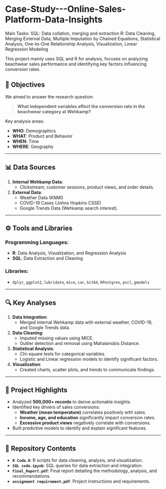# Case-Study---Online-Sales-Platform-Data-Insights
Main Tasks:
SQL: Data collation, merging and extraction
R: Data Cleaning, Merging External Data, Multiple Imputation by Chained Equations, Statistical Analysis, One-to-One Relationship Analysis, Visualization, Linear Regression Modeling


This project mainly uses SQL and R for analysis, focuses on analyzing beachwear sales performance and identifying key factors influencing conversion rates.


## 📝 Objectives  
We aimed to answer the research question:  

> **What independent variables affect the conversion rate in the beachwear category at Wehkamp?**  

Key analysis areas:  
- **WHO**: Demographics  
- **WHAT**: Product and Behavior  
- **WHEN**: Time  
- **WHERE**: Geography  

---

## 📊 Data Sources  
1. **Internal Wehkamp Data**:  
   - Clickstream, customer sessions, product views, and order details.  
2. **External Data**:  
   - Weather Data (KNMI)  
   - COVID-19 Cases (Johns Hopkins CSSE)  
   - Google Trends Data (Wehkamp search interest).  

---

## ⚙️ Tools and Libraries  
### **Programming Languages**:  
- **R**: Data Analysis, Visualization, and Regression Analysis  
- **SQL**: Data Extraction and Cleaning  

### **Libraries**:  
- `dplyr`, `ggplot2`, `lubridate`, `mice`, `car`, `bit64`, `RPostgres`, `pscl`, `gmodels`  

---

## 🔍 Key Analyses  
1. **Data Integration**:  
   - Merged internal Wehkamp data with external weather, COVID-19, and Google Trends data.  
2. **Data Cleaning**:  
   - Imputed missing values using MICE.  
   - Outlier detection and removal using Mahalanobis Distance.  
3. **Statistical Analysis**:  
   - Chi-square tests for categorical variables.  
   - Logistic and Linear regression models to identify significant factors.  
4. **Visualization**:  
   - Created charts, scatter plots, and trends to communicate findings.  

---

## 🚀 Project Highlights  
- Analyzed **500,000+ records** to derive actionable insights.  
- Identified key drivers of sales conversions:  
   - **Weather (mean temperature)** correlates positively with sales.  
   - **Income, age, and education** significantly impact conversion rates.  
   - **Excessive product views** negatively correlate with conversions.  
- Built predictive models to identify and explain significant features.  

---

## 📁 Repository Contents  
- **`R Code.R`**: R scripts for data cleaning, analysis, and visualization.  
- **`SQL code.ipynb`**: SQL queries for data extraction and integration.  
- **`Final_Report.pdf`**: Final report detailing the methodology, analysis, and recommendations.  
- **`assignment requirement.pdf`**: Project instructions and requirements.  
